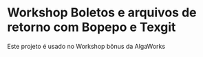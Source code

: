 # Workshop Boletos e arquivos de retorno com Bopepo e Texgit

Este projeto é usado no Workshop bônus da AlgaWorks
